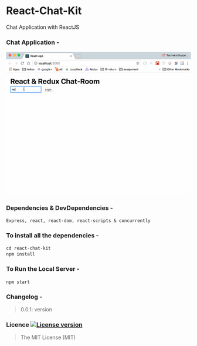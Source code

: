# React-Chat-Kit
Chat Application with ReactJS

### Chat Application -
![alt text](chat-app.gif)

### Dependencies & DevDependencies -
```
Express, react, react-dom, react-scripts & concurrently
```

### To install all the dependencies -
```
cd react-chat-kit
npm install
```

### To Run the Local Server -
```
npm start
```

### Changelog -
> 0.0.1: version

### Licence [![License version](http://img.shields.io/badge/License-MIT-red.svg)]()
> The MIT License (MIT)

